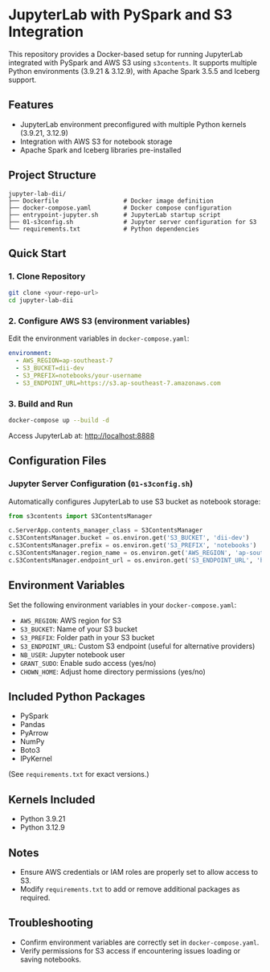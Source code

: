 # JupyterLab with PySpark and S3 Integration

This repository provides a Docker-based setup for running JupyterLab integrated with PySpark and AWS S3 using `s3contents`. It supports multiple Python environments (3.9.21 & 3.12.9), with Apache Spark 3.5.5 and Iceberg support.

## Features

* JupyterLab environment preconfigured with multiple Python kernels (3.9.21, 3.12.9)
* Integration with AWS S3 for notebook storage
* Apache Spark and Iceberg libraries pre-installed

## Project Structure

```
jupyter-lab-dii/
├── Dockerfile                  # Docker image definition
├── docker-compose.yaml         # Docker compose configuration
├── entrypoint-jupyter.sh       # JupyterLab startup script
├── 01-s3config.sh              # Jupyter server configuration for S3
└── requirements.txt            # Python dependencies
```

## Quick Start

### 1. Clone Repository

```bash
git clone <your-repo-url>
cd jupyter-lab-dii
```

### 2. Configure AWS S3 (environment variables)

Edit the environment variables in `docker-compose.yaml`:

```yaml
environment:
  - AWS_REGION=ap-southeast-7
  - S3_BUCKET=dii-dev
  - S3_PREFIX=notebooks/your-username
  - S3_ENDPOINT_URL=https://s3.ap-southeast-7.amazonaws.com
```

### 3. Build and Run

```bash
docker-compose up --build -d
```

Access JupyterLab at: [http://localhost:8888](http://localhost:8888)

## Configuration Files

### Jupyter Server Configuration (`01-s3config.sh`)

Automatically configures JupyterLab to use S3 bucket as notebook storage:

```python
from s3contents import S3ContentsManager

c.ServerApp.contents_manager_class = S3ContentsManager
c.S3ContentsManager.bucket = os.environ.get('S3_BUCKET', 'dii-dev')
c.S3ContentsManager.prefix = os.environ.get('S3_PREFIX', 'notebooks')
c.S3ContentsManager.region_name = os.environ.get('AWS_REGION', 'ap-southeast-7')
c.S3ContentsManager.endpoint_url = os.environ.get('S3_ENDPOINT_URL', 'https://s3.ap-southeast-7.amazonaws.com')
```

## Environment Variables

Set the following environment variables in your `docker-compose.yaml`:

* `AWS_REGION`: AWS region for S3
* `S3_BUCKET`: Name of your S3 bucket
* `S3_PREFIX`: Folder path in your S3 bucket
* `S3_ENDPOINT_URL`: Custom S3 endpoint (useful for alternative providers)
* `NB_USER`: Jupyter notebook user
* `GRANT_SUDO`: Enable sudo access (yes/no)
* `CHOWN_HOME`: Adjust home directory permissions (yes/no)

## Included Python Packages

* PySpark
* Pandas
* PyArrow
* NumPy
* Boto3
* IPyKernel

(See `requirements.txt` for exact versions.)

## Kernels Included

* Python 3.9.21
* Python 3.12.9

## Notes

* Ensure AWS credentials or IAM roles are properly set to allow access to S3.
* Modify `requirements.txt` to add or remove additional packages as required.

## Troubleshooting

* Confirm environment variables are correctly set in `docker-compose.yaml`.
* Verify permissions for S3 access if encountering issues loading or saving notebooks.
